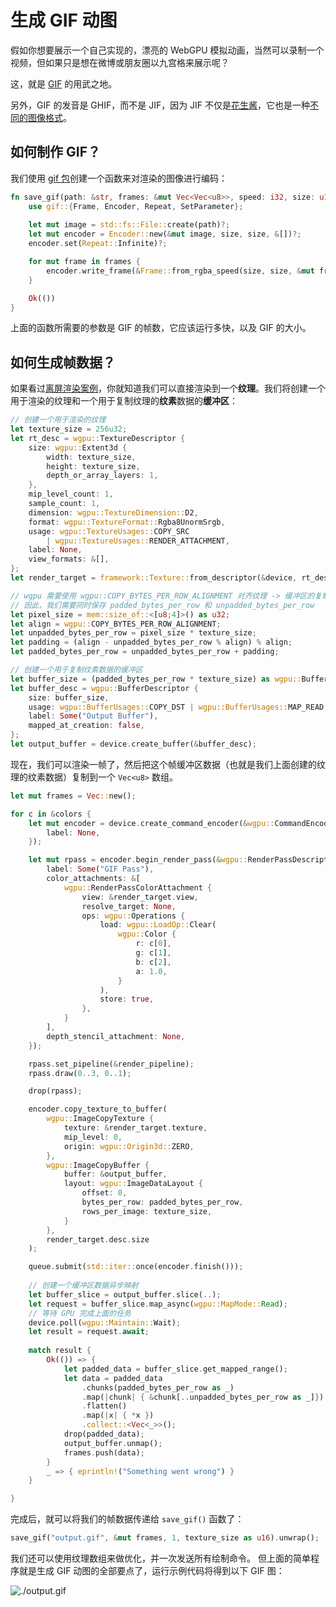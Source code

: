 # 生成 GIF 动图

假如你想要展示一个自己实现的，漂亮的 WebGPU 模拟动画，当然可以录制一个视频，但如果只是想在微博或朋友圈以九宫格来展示呢？

这，就是 [GIF](https://en.wikipedia.org/wiki/GIF) 的用武之地。

另外，GIF 的发音是 GHIF，而不是 JIF，因为 JIF 不仅是[花生酱](https://en.wikipedia.org/wiki/Jif_%28peanut_butter%29)，它也是一种[不同的图像格式](https://filext.com/file-extension/JIF)。

## 如何制作 GIF？

我们使用 [gif 包](https://docs.rs/gif/)创建一个函数来对渲染的图像进行编码：

```rust
fn save_gif(path: &str, frames: &mut Vec<Vec<u8>>, speed: i32, size: u16) -> Result<(), failure::Error> {
    use gif::{Frame, Encoder, Repeat, SetParameter};
    
    let mut image = std::fs::File::create(path)?;
    let mut encoder = Encoder::new(&mut image, size, size, &[])?;
    encoder.set(Repeat::Infinite)?;

    for mut frame in frames {
        encoder.write_frame(&Frame::from_rgba_speed(size, size, &mut frame, speed))?;
    }

    Ok(())
}
```

上面的函数所需要的参数是 GIF 的帧数，它应该运行多快，以及 GIF 的大小。

## 如何生成帧数据？

如果看过[离屏渲染案例](../windowless/#a-triangle-without-a-window)，你就知道我们可以直接渲染到一个**纹理**。我们将创建一个用于渲染的纹理和一个用于复制纹理的**纹素**数据的**缓冲区**：

```rust
// 创建一个用于渲染的纹理
let texture_size = 256u32;
let rt_desc = wgpu::TextureDescriptor {
    size: wgpu::Extent3d {
        width: texture_size,
        height: texture_size,
        depth_or_array_layers: 1,
    },
    mip_level_count: 1,
    sample_count: 1,
    dimension: wgpu::TextureDimension::D2,
    format: wgpu::TextureFormat::Rgba8UnormSrgb,
    usage: wgpu::TextureUsages::COPY_SRC
        | wgpu::TextureUsages::RENDER_ATTACHMENT,
    label: None,
    view_formats: &[],
};
let render_target = framework::Texture::from_descriptor(&device, rt_desc);

// wgpu 需要使用 wgpu::COPY_BYTES_PER_ROW_ALIGNMENT 对齐纹理 -> 缓冲区的复制
// 因此，我们需要同时保存 padded_bytes_per_row 和 unpadded_bytes_per_row
let pixel_size = mem::size_of::<[u8;4]>() as u32;
let align = wgpu::COPY_BYTES_PER_ROW_ALIGNMENT;
let unpadded_bytes_per_row = pixel_size * texture_size;
let padding = (align - unpadded_bytes_per_row % align) % align;
let padded_bytes_per_row = unpadded_bytes_per_row + padding;

// 创建一个用于复制纹素数据的缓冲区
let buffer_size = (padded_bytes_per_row * texture_size) as wgpu::BufferAddress;
let buffer_desc = wgpu::BufferDescriptor {
    size: buffer_size,
    usage: wgpu::BufferUsages::COPY_DST | wgpu::BufferUsages::MAP_READ,
    label: Some("Output Buffer"),
    mapped_at_creation: false,
};
let output_buffer = device.create_buffer(&buffer_desc);
```

现在，我们可以渲染一帧了，然后把这个帧缓冲区数据（也就是我们上面创建的纹理的纹素数据）复制到一个 `Vec<u8>` 数组。

```rust
let mut frames = Vec::new();

for c in &colors {
    let mut encoder = device.create_command_encoder(&wgpu::CommandEncoderDescriptor {
        label: None,
    });

    let mut rpass = encoder.begin_render_pass(&wgpu::RenderPassDescriptor {
        label: Some("GIF Pass"),
        color_attachments: &[
            wgpu::RenderPassColorAttachment {
                view: &render_target.view,
                resolve_target: None,
                ops: wgpu::Operations {
                    load: wgpu::LoadOp::Clear(
                        wgpu::Color {
                            r: c[0],
                            g: c[1],
                            b: c[2],
                            a: 1.0,
                        }
                    ),
                    store: true,
                },
            }
        ],
        depth_stencil_attachment: None,
    });

    rpass.set_pipeline(&render_pipeline);
    rpass.draw(0..3, 0..1);

    drop(rpass);

    encoder.copy_texture_to_buffer(
        wgpu::ImageCopyTexture {
            texture: &render_target.texture,
            mip_level: 0,
            origin: wgpu::Origin3d::ZERO,
        }, 
        wgpu::ImageCopyBuffer {
            buffer: &output_buffer,
            layout: wgpu::ImageDataLayout {
                offset: 0,
                bytes_per_row: padded_bytes_per_row,
                rows_per_image: texture_size,
            }
        },
        render_target.desc.size
    );

    queue.submit(std::iter::once(encoder.finish()));
    
    // 创建一个缓冲区数据异步映射
    let buffer_slice = output_buffer.slice(..);
    let request = buffer_slice.map_async(wgpu::MapMode::Read);
    // 等待 GPU 完成上面的任务
    device.poll(wgpu::Maintain::Wait);
    let result = request.await;
    
    match result {
        Ok(()) => {
            let padded_data = buffer_slice.get_mapped_range();
            let data = padded_data
                .chunks(padded_bytes_per_row as _)
                .map(|chunk| { &chunk[..unpadded_bytes_per_row as _]})
                .flatten()
                .map(|x| { *x })
                .collect::<Vec<_>>();
            drop(padded_data);
            output_buffer.unmap();
            frames.push(data);
        }
        _ => { eprintln!("Something went wrong") }
    }

}
```

完成后，就可以将我们的帧数据传递给 `save_gif()` 函数了：

```rust
save_gif("output.gif", &mut frames, 1, texture_size as u16).unwrap();
```

我们还可以使用纹理数组来做优化，并一次发送所有绘制命令。
但上面的简单程序就是生成 GIF 动图的全部要点了，运行示例代码将得到以下 GIF 图：

![./output.gif](./output.gif)

<AutoGithubLink/>
